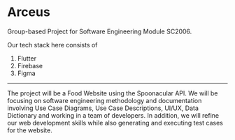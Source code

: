 # Arceus


Group-based Project for Software Engineering Module SC2006.

Our tech stack here consists of 

<ol>
  <li>Flutter</li>
  <li>Firebase</li>
  <li>Figma</li>
</ol>

--------------------------------------------

The project will be a Food Website using the Spoonacular API. We will be focusing on software engineering methodology and documentation involving Use Case Diagrams, Use Case Descriptions, UI/UX, Data Dictionary and working in a team of developers. In addition, we will refine our web development skills while also generating and executing  test cases for the website.
